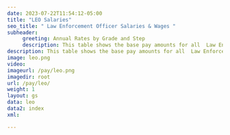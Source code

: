 ```yaml
---
date: 2023-07-22T11:54:12-05:00
title: "LEO Salaries"
seo_title: " Law Enforcement Officer Salaries & Wages "
subheader:
     greeting: Annual Rates by Grade and Step
     description: This table shows the base pay amounts for all  Law Enforcement Officer  employees based on the 2023 LEO Pay Scale, as published by the Office of Personnel Management.
description: This table shows the base pay amounts for all  Law Enforcement Officer  employees based on the 2023 LEO Pay Scale, as published by the Office of Personnel Management.
image: leo.png
video: 
imageurl: /pay/leo.png
imagedir: root
url: /pay/leo/
weight: 1
layout: gs
data: leo
data2: index
xml: 

---
```

